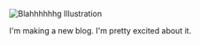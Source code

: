 ![Blahhhhhhg Illustration](https://storage.googleapis.com/hox-io-blog-assets/2024-04-26-the-blog.webp)

I'm making a new blog. I'm pretty excited about it.
